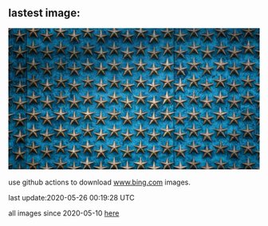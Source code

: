## lastest image:
![](images/FreedomWall.jpg)

use github actions to download www.bing.com images.

last update:2020-05-26 00:19:28 UTC

all images since 2020-05-10 [here](https://github.com/counter2015/bing-daily-images/tree/master/images) 
